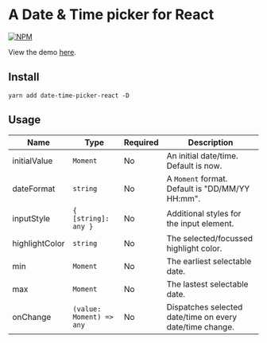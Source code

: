 # A Date & Time picker for React

[![NPM](https://nodei.co/npm/date-time-picker-react.png)](https://nodei.co/npm/date-time-picker-react/)

View the demo [here](https://kjkta.github.io/date-time-picker-react/).

## Install

`yarn add date-time-picker-react -D`

## Usage

Name | Type | Required | Description
---|---|---|---
initialValue | `Moment` | No | An initial date/time. Default is now.
dateFormat | `string` | No | A `Moment` format. Default is "DD/MM/YY HH:mm".
inputStyle | `{ [string]: any }` | No | Additional styles for the input element.
highlightColor | `string` | No | The selected/focussed highlight color.
min | `Moment` | No | The earliest selectable date.
max | `Moment` | No | The lastest selectable date.
onChange | `(value: Moment) => any` | No | Dispatches selected date/time on every date/time change.